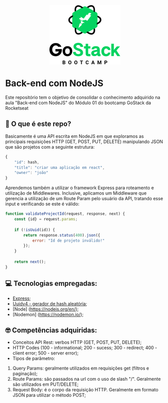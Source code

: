 <div align=center>
<img src="https://raw.githubusercontent.com/jgsneves/goStackModulo1Backend/master/gostack_rocketseat.png" />
</div>

# Back-end com NodeJS

Este repositório tem o objetivo de consolidar o conhecimento adquirido na aula "Back-end com NodeJS" do Módulo 01 do bootcamp GoStack da Rocketseat


## :memo: O que é este repo?

Basicamente é uma API escrita em NodeJS em que exploramos as principais requisições HTTP (GET, POST, PUT, DELETE) manipulando JSON que são projetos com a seguinte estrutura:

```js
{
	"id": hash,
	"title": "criar uma aplicação em react",
	"owner": "joão"
}
```
Aprendemos também a utilizar o framework Express para roteamento e utilização de Middlewares. Inclusive, aplicamos um Middleware que gerencia a utilização de um Route Param pelo usuário da API, tratando esse input e verificando se este é válido:

```js
function validateProjectId(request, response, next) {
    const {id} = request.params;

    if (!isUuid(id)) {
        return response.status(400).json({
            error: "Id de projeto inválido!"
        });
    }

    return next();
}
```

## :computer: Tecnologias empregadas:
- [Express](https://expressjs.com/);
- [Uuidv4 - gerador de hash aleatória](https://www.npmjs.com/package/uuidv4);
- [Node] (https://nodejs.org/en/);
- [Nodemon] (https://nodemon.io/);

## :nerd_face: Competências adquiridas:
- Conceitos API Rest: verbos HTTP (GET, POST, PUT, DELETE);
- HTTP Codes (100 - informational; 200 - sucess; 300 - redirect; 400 - client error; 500 - server error);
- Tipos de parâmetro:
1. Query Params: geralmente utilizados em requisições get (filtros e paginação);
2. Route Params: são passados na url com o uso de slash "/". Geralmente são utilizados em PUT/DELETE;
3. Request Body: é o corpo da requisição HTTP. Geralmente em formato JSON para utilizar o método POST;

